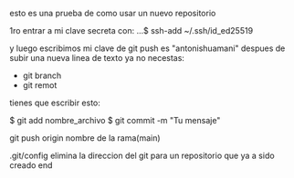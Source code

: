 esto es una prueba de como usar un nuevo repositorio

1ro entrar a mi clave secreta con:
...$ ssh-add ~/.ssh/id_ed25519

y luego escribimos
mi clave de git push es "antonishuamani"
despues de subir una nueva linea de texto ya no necestas:
- git branch
- git remot 

tienes que escribir esto:

$ git add nombre_archivo 
$ git commit -m "Tu mensaje"

git push origin nombre de la rama(main)


.git/config
elimina la direccion del git para un repositorio que ya a sido creado
end
